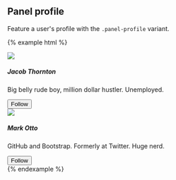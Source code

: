 ## Panel profile

Feature a user's profile with the `.panel-profile` variant.

{% example html %}
<div class="m-t">
  <div class="row">
    <div class="col-md-6">
      <div class="panel panel-default panel-profile">
        <div class="panel-heading" style="background-image: url(https://igcdn-photos-h-a.akamaihd.net/hphotos-ak-xfa1/t51.2885-15/11312291_348657648678007_1202941362_n.jpg);"></div>
        <div class="panel-body text-center">
          <img class="panel-profile-img" src="{{ relative }}assets/img/avatar-fat.jpg">
          <h5 class="panel-title">Jacob Thornton</h5>
          <p class="m-b-md">Big belly rude boy, million dollar hustler. Unemployed.</p>
          <button class="btn btn-primary-outline btn-sm">
            <span class="icon icon-add-user"></span> Follow
          </button>
        </div>
      </div>
    </div>
    <div class="col-md-6">
      <div class="panel panel-default panel-profile">
        <div class="panel-heading" style="background-image: url(https://igcdn-photos-h-a.akamaihd.net/hphotos-ak-xaf1/t51.2885-15/11240760_365538423656311_112029877_n.jpg);"></div>
        <div class="panel-body text-center">
          <img class="panel-profile-img" src="{{ relative }}assets/img/avatar-mdo.png">
          <h5 class="panel-title">Mark Otto</h5>
          <p class="m-b-md">GitHub and Bootstrap. Formerly at Twitter. Huge nerd.</p>
          <button class="btn btn-primary-outline btn-sm">
            <span class="icon icon-add-user"></span> Follow
          </button>
        </div>
      </div>
    </div>
  </div>
</div>
{% endexample %}

